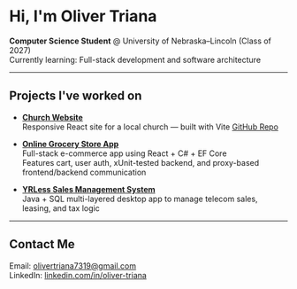 # Hi, I'm Oliver Triana

**Computer Science Student** @ University of Nebraska–Lincoln (Class of 2027)  
Currently learning: Full-stack development and software architecture  

---

## Projects I've worked on

- [**Church Website**](https://templobautista.net/)  
  Responsive React site for a local church — built with Vite
  [GitHub Repo](https://github.com/OL1V3S/church_site)

- [**Online Grocery Store App**](https://github.com/OL1V3S/361_Project)  
  Full-stack e-commerce app using React + C# + EF Core  
  Features cart, user auth, xUnit-tested backend, and proxy-based frontend/backend communication

- [**YRLess Sales Management System**](https://github.com/OL1V3S/156_project)  
  Java + SQL multi-layered desktop app to manage telecom sales, leasing, and tax logic

---

## Contact Me

Email: [olivertriana7319@gmail.com](mailto:olivertriana7319@gmail.com)  
LinkedIn: [linkedin.com/in/oliver-triana](https://www.linkedin.com/in/oliver-triana/) 


